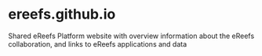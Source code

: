 # ereefs.github.io
Shared eReefs Platform website with overview information about the eReefs collaboration, and links to eReefs applications and data
